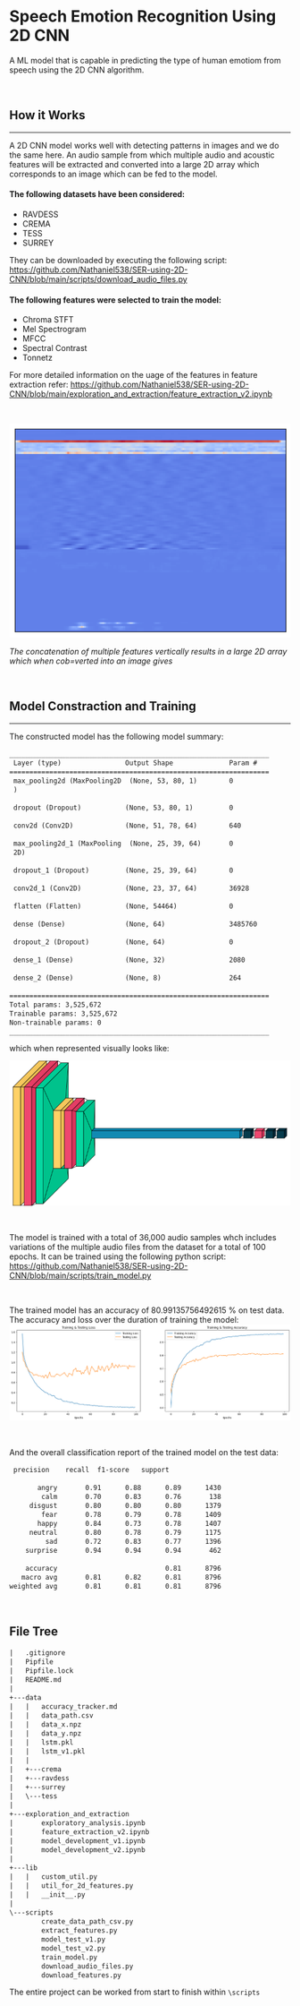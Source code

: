 
# Speech Emotion Recognition Using 2D CNN

A ML model that is capable in predicting the type of human emotiom from speech using the 2D CNN algorithm.

<br>

## <b> How it Works </b>
---

A 2D CNN model works well with detecting patterns in images and we do the same here. An audio sample from which multiple audio and acoustic features will be extracted and converted into a large 2D array which corresponds to an image which can be fed to the model.

#### <b> The following datasets have been considered: </b>
- RAVDESS
- CREMA
- TESS
- SURREY

They can be downloaded by executing the following script: https://github.com/Nathaniel538/SER-using-2D-CNN/blob/main/scripts/download_audio_files.py 

#### <b> The following features were selected to train the model: </b>
- Chroma STFT
- Mel Spectrogram
- MFCC
- Spectral Contrast
- Tonnetz

For more detailed information on the uage of the features in feature extraction refer: https://github.com/Nathaniel538/SER-using-2D-CNN/blob/main/exploration_and_extraction/feature_extraction_v2.ipynb

<br>

![Alt text](/images/image-3.png)

<i> The concatenation of multiple features vertically results in a large 2D array which when cob=verted into an image gives </i>

<br>

## <b> Model Constraction and Training </b>
---

The constructed model has the following model summary:

```
_________________________________________________________________
 Layer (type)                Output Shape              Param #
=================================================================
 max_pooling2d (MaxPooling2D  (None, 53, 80, 1)        0
 )

 dropout (Dropout)           (None, 53, 80, 1)         0

 conv2d (Conv2D)             (None, 51, 78, 64)        640

 max_pooling2d_1 (MaxPooling  (None, 25, 39, 64)       0
 2D)

 dropout_1 (Dropout)         (None, 25, 39, 64)        0

 conv2d_1 (Conv2D)           (None, 23, 37, 64)        36928

 flatten (Flatten)           (None, 54464)             0

 dense (Dense)               (None, 64)                3485760

 dropout_2 (Dropout)         (None, 64)                0

 dense_1 (Dense)             (None, 32)                2080

 dense_2 (Dense)             (None, 8)                 264

=================================================================
Total params: 3,525,672
Trainable params: 3,525,672
Non-trainable params: 0
_________________________________________________________________
```

which when represented visually looks like:

![Alt text](/images/image-4.png)

<br>

The model is trained with a total of 36,000 audio samples whch includes variations of the multiple audio files from the dataset for a total of 100 epochs.
It can be trained using the following python script: https://github.com/Nathaniel538/SER-using-2D-CNN/blob/main/scripts/train_model.py

<br>

The trained model has an accuracy of 80.99135756492615 % on test data.
The accuracy and loss over the duration of training the model:
![Alt text](/images/image-5.png)

<br>

And the overall classification report of the trained model on the test data:

```
 precision    recall  f1-score   support

       angry       0.91      0.88      0.89      1430
        calm       0.70      0.83      0.76       138
     disgust       0.80      0.80      0.80      1379
        fear       0.78      0.79      0.78      1409
       happy       0.84      0.73      0.78      1407
     neutral       0.80      0.78      0.79      1175
         sad       0.72      0.83      0.77      1396
    surprise       0.94      0.94      0.94       462

    accuracy                           0.81      8796
   macro avg       0.81      0.82      0.81      8796
weighted avg       0.81      0.81      0.81      8796
```

<br>

## <b> File Tree </b>

```
|   .gitignore
|   Pipfile
|   Pipfile.lock
|   README.md
|   
+---data
|   |   accuracy_tracker.md
|   |   data_path.csv
|   |   data_x.npz
|   |   data_y.npz
|   |   lstm.pkl
|   |   lstm_v1.pkl
|   |   
|   +---crema          
|   +---ravdess       
|   +---surrey     
|   \---tess
|                   
+---exploration_and_extraction
|       exploratory_analysis.ipynb
|       feature_extraction_v2.ipynb
|       model_development_v1.ipynb
|       model_development_v2.ipynb
|       
+---lib
|   |   custom_util.py
|   |   util_for_2d_features.py
|   |   __init__.py
|           
\---scripts
        create_data_path_csv.py
        extract_features.py
        model_test_v1.py
        model_test_v2.py
        train_model.py
        download_audio_files.py
        download_features.py
```

The entire project can be worked from start to finish within `\scripts`
